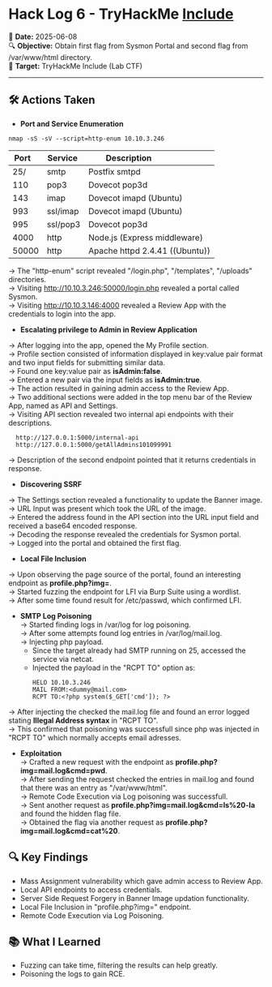 # Hack Log 6 - TryHackMe [Include](https://tryhackme.com/room/include)

📅 **Date:** 2025-06-08   
🔍 **Objective:** Obtain first flag from Sysmon Portal and second flag from /var/www/html directory.  
🎯 **Target:** TryHackMe Include (Lab CTF)

---

## 🛠️ Actions Taken

- **Port and Service Enumeration**  
```
nmap -sS -sV --script=http-enum 10.10.3.246
```

| Port    | Service  | Description                    |
|---------|----------|--------------------------------|
| 25/ | smtp     | Postfix smtpd                  |
| 110 | pop3     | Dovecot pop3d                  |
| 143 | imap     | Dovecot imapd (Ubuntu)         |
| 993 | ssl/imap | Dovecot imapd (Ubuntu)         |
| 995 | ssl/pop3 | Dovecot pop3d                  |
| 4000| http     | Node.js (Express middleware)   |
| 50000| http    | Apache httpd 2.4.41 ((Ubuntu)) |  


→ The "http-enum" script revealed "/login.php", "/templates", "/uploads" directories.  
→ Visiting http://10.10.3.246:50000/login.php revealed a portal called Sysmon.  
→ Visiting http://10.10.3.146:4000 revealed a Review App with the credentials to login into the app.    
          

- **Escalating privilege to Admin in Review Application**  

→ After logging into the app, opened the My Profile section.  
→ Profile section consisted of information displayed in key:value pair format and two input fields for submitting similar data.  
→ Found one key:value pair as **isAdmin:false**.  
→ Entered a new pair via the input fields as **isAdmin:true**.  
→ The action resulted in gaining admin access to the Review App.  
→ Two additional sections were added in the top menu bar of the Review App, named as API and Settings.  
→ Visiting API section revealed two internal api endpoints with their descriptions.  
  ```
    http://127.0.0.1:5000/internal-api
    http://127.0.0.1:5000/getAllAdmins101099991
  ```   
→ Description of the second endpoint pointed that it returns credentials in response.  

- **Discovering SSRF**

→ The Settings section revealed a functionality to update the Banner image.    
→ URL Input was present which took the URL of the image.     
→ Entered the address found in the API section into the URL input field and received a base64 encoded response.  
→ Decoding the response revealed the credentials for Sysmon portal.  
→ Logged into the portal and obtained the first flag.  

- **Local File Inclusion**

→ Upon observing the page source of the portal, found an interesting endpoint as **profile.php?img=**.    
→ Started fuzzing the endpoint for LFI via Burp Suite using a wordlist.  
→ After some time found result for /etc/passwd, which confirmed LFI.  

- **SMTP Log Poisoning**  
→ Started finding logs in /var/log for log poisoning.    
→ After some attempts found log entries in /var/log/mail.log.  
→ Injecting php payload.  
   - Since the target already had SMTP running on 25, accessed the service via netcat.  
   - Injected the payload in the "RCPT TO" option as:  
     ```
     HELO 10.10.3.246  
     MAIL FROM:<dummy@mail.com>  
     RCPT TO:<?php system($_GET['cmd']); ?>  
     ```
→ After injecting the checked the mail.log file and found an error logged stating **Illegal Address syntax** in "RCPT TO".  
→ This confirmed that poisoning was successfull since php was injected in "RCPT TO" which normally accepts email adresses.  

- **Exploitation**  
→ Crafted a new request with the endpoint as **profile.php?img=<LFI payload>mail.log&cmd=pwd**.  
→ After sending the request checked the entries in mail.log and found that there was an entry as "/var/www/html".  
→ Remote Code Execution via Log poisoning was successfull.  
→ Sent another request as **profile.php?img=<LFI payload>mail.log&cmd=ls%20-la** and found the hidden flag file.  
→ Obtained the flag via another request as  **profile.php?img=<LFI payload>mail.log&cmd=cat%20<filename>**.  


## 🔍 Key Findings  

- Mass Assignment vulnerability which gave admin access to Review App.  
- Local API endpoints to access credentials.  
- Server Side Request Forgery in Banner Image updation functionality.  
- Local File Inclusion in "profile.php?img=" endpoint.  
- Remote Code Execution via Log Poisoning.  

## 📚 What I Learned  

- Fuzzing can take time, filtering the results can help greatly.  
- Poisoning the logs to gain RCE.  





